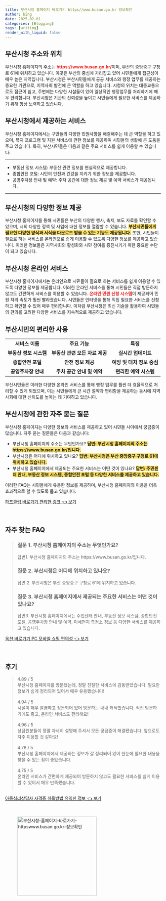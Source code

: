 ```yaml
---
title: 부산시청 홈페이지 바로가기 https//www.busan.go.kr 정보확인
author: bing
date: 2025-02-01
categories: [Blogging]
tags: [writing]
render_with_liquid: false
---
```



<h2 id='부산시청_주소와_위치'>부산시청 주소와 위치</h2>

<p>부산시청 홈페이지의 주소는 <b><span style="color: #ee2323;">https://www.busan.go.kr/</span></b>이며, 부산의 중앙중구 구청로 61에 위치하고 있습니다. 이곳은 부산의 중심에 자리잡고 있어 시민들에게 접근성이 매우 높은 지역입니다. 부산시청은 부산시민들에게 공공 서비스와 행정 업무를 제공하는 중요한 기관으로, 지역사회 발전에 큰 역할을 하고 있습니다. 시청의 위치는 대중교통으로도 접근이 쉽고, 주변에는 다양한 시설들이 있어 일상적인 행정업무를 처리하기에 매우 편리합니다. 부산시청은 기관의 신뢰성을 높이고 시민들에게 필요한 서비스를 제공하기 위해 항상 노력하고 있습니다.</p>

<h2 id='부산시청에서_제공하는_서비스'>부산시청에서 제공하는 서비스</h2>

<p>부산시청 홈페이지에서는 구민들의 다양한 민원사항을 해결해주는 데 큰 역할을 하고 있으며, 복지 프로그램 및 지원 서비스에 관한 정보를 제공하여 시민들의 생활에 큰 도움을 주고 있습니다. 특히, 부산시민들은 다음과 같은 주요 서비스를 쉽게 이용할 수 있습니다:</p>

<hr />

<ul>
    <li>부동산 정보 시스템: 부동산 관련 정보를 현실적으로 제공합니다.</li>
    <li>종합안전 포털: 시민의 안전과 건강을 지키기 위한 정보를 제공합니다.</li>
    <li>공영주차장 안내 및 예약: 주차 공간에 대한 정보 제공 및 예약 서비스가 제공됩니다.</li>
</ul>

<hr />

<h2 id='부산시청_다양한_정보_제공'>부산시청의 다양한 정보 제공</h2>

<p>부산시청 홈페이지를 통해 시민들은 부산의 다양한 행사, 축제, 보도 자료를 확인할 수 있으며, 시의 다양한 정책 및 사업에 대한 정보를 열람할 수 있습니다. <b><span style="background-color: #ffe066;">부산시민들에게 필요한 다양한 양식과 서식을 다운로드 받을 수 있는 기능도 제공됩니다.</span></b> 또한, 시민들이 필요로 하는 서비스를 온라인으로 쉽게 이용할 수 있도록 다양한 정보를 제공하고 있습니다. 이러한 정보들은 지역사회의 활성화와 시민 참여를 증진시키기 위한 중요한 수단이 되고 있습니다.</p>

<h2 id='부산시청_온라인_서비스'>부산시청 온라인 서비스</h2>

<p>부산시청 홈페이지에서는 온라인으로 시민들이 필요로 하는 서비스를 쉽게 이용할 수 있도록 다양한 정보를 제공합니다. 이러한 온라인 서비스를 통해 시민들은 직접 방문하지 않고도 간편하게 서비스를 이용할 수 있습니다. <b><span style="color: #ee2323;">온라인 민원 신청 시스템</span></b>이 제공되어 민원 처리 속도가 훨씬 빨라졌습니다. 시민들은 인터넷을 통해 직접 필요한 서비스를 신청하고 확인할 수 있어 매우 편리합니다. 이처럼 부산시청은 최신 기술을 활용하여 시민들의 편의를 고려한 다양한 서비스를 지속적으로 제공하고 있습니다.</p>

<h2 id='부산시민의_편리한_사용'>부산시민의 편리한 사용</h2>

<table>
    <tr>
        <td style="text-align: center; height: 17px;"><b>서비스 이름</b></td>
        <td style="text-align: center; height: 17px;"><b>주요 기능</b></td>
        <td style="text-align: center; height: 17px;"><b>특징</b></td>
    </tr>
    <tr>
        <td style="text-align: center; height: 17px;"><b>부동산 정보 시스템</b></td>
        <td style="text-align: center; height: 17px;"><b>부동산 관련 모든 자료 제공</b></td>
        <td style="text-align: center; height: 17px;"><b>실시간 업데이트</b></td>
    </tr>
    <tr>
        <td style="text-align: center; height: 17px;"><b>종합안전 포털</b></td>
        <td style="text-align: center; height: 17px;"><b>안전 정보 제공</b></td>
        <td style="text-align: center; height: 17px;"><b>예방 및 대처 정보 중심</b></td>
    </tr>
    <tr>
        <td style="text-align: center; height: 17px;"><b>공영주차장 안내</b></td>
        <td style="text-align: center; height: 17px;"><b>주차 공간 안내 및 예약</b></td>
        <td style="text-align: center; height: 17px;"><b>편리한 예약 시스템</b></td>
    </tr>
</table>

<p>부산시민들은 이러한 다양한 온라인 서비스를 통해 행정 업무를 훨씬 더 효율적으로 처리할 수 있게 되었으며, 이는 시민들에게 큰 시간 절약과 편리함을 제공하는 동시에 지역 사회에 대한 신뢰도를 높이는 데 기여하고 있습니다.</p>

<h2 id='부산시청에_관한_자주_묻는_질문'>부산시청에 관한 자주 묻는 질문</h2>

<p>부산시청 홈페이지는 다양한 정보와 서비스를 제공하고 있어 시민들 사이에서 궁금증이 많습니다. 자주 묻는 질문들은 다음과 같습니다:</p>

<ul>
    <li>부산시청 홈페이지의 주소는 무엇인가요? <b><span style="background-color: #ffe066;">답변: 부산시청 홈페이지의 주소는 https://www.busan.go.kr/입니다.</span></b></li>
    <li>부산시청은 어디에 위치하고 있나요? <b><span style="background-color: #ffe066;">답변: 부산시청은 부산 중앙중구 구청로 61에 위치하고 있습니다.</span></b></li>
    <li>부산시청 홈페이지에서 제공되는 주요한 서비스는 어떤 것이 있나요? <b><span style="background-color: #ffe066;">답변: 주민센터 안내, 부동산 정보 시스템, 종합안전 포털 등 다양한 서비스를 제공하고 있습니다.</span></b></li>
</ul>

<p>이러한 FAQ는 시민들에게 유용한 정보를 제공하며, 부산시청 홈페이지의 이용을 더욱 효과적으로 할 수 있도록 돕고 있습니다.</p>


<p><a class="click-button" title="하프클럽 바로가기 편리한 링크" href="https://greenforu.github.io/posts/%ED%95%98%ED%94%84%ED%81%B4%EB%9F%BD-%EB%B0%94%EB%A1%9C%EA%B0%80%EA%B8%B0-%ED%8E%B8%EB%A6%AC%ED%95%9C-%EB%A7%81%ED%81%AC/" rel="dofollow">하프클럽 바로가기 편리한 링크 👈 보기</a></p><br>
<h2 id='자주_찾는_FAQ'>자주 찾는 FAQ</h2>
<div itemscope="" itemtype="https://schema.org/FAQPage"> 
<blockquote> 
<div itemscope="" itemprop="mainEntity" itemtype="https://schema.org/Question"> 
<h3 itemprop="name">질문 1. 부산시청 홈페이지의 주소는 무엇인가요?</h3> 
<div itemscope="" itemprop="acceptedAnswer" itemtype="https://schema.org/Answer"> 
<span itemprop="text"> 
<p>답변1. 부산시청 홈페이지의 주소는 https://www.busan.go.kr/입니다.</p> 
</span> 
</div> 
</div> 
<div itemscope="" itemprop="mainEntity" itemtype="https://schema.org/Question"> 
<h3 itemprop="name">질문 2. 부산시청은 어디에 위치하고 있나요?</h3> 
<div itemscope="" itemprop="acceptedAnswer" itemtype="https://schema.org/Answer"> 
<span itemprop="text"> 
<p>답변 2. 부산시청은 부산 중앙중구 구청로 61에 위치하고 있습니다.</p> 
</span> 
</div> 
</div> 
<div itemscope="" itemprop="mainEntity" itemtype="https://schema.org/Question"> 
<h3 itemprop="name">질문 3. 부산시청 홈페이지에서 제공되는 주요한 서비스는 어떤 것이 있나요?</h3> 
<div itemscope="" itemprop="acceptedAnswer" itemtype="https://schema.org/Answer"> 
<span itemprop="text"> 
<p>답변3. 부산시청 홈페이지에서는 주민센터 안내, 부동산 정보 시스템, 종합안전 포털, 공영주차장 안내 및 예약, 미세먼지 측정소 정보 등 다양한 서비스를 제공하고 있습니다.</p> 
</span> 
</div> 
</div> 
</blockquote> 
</div>
<p><a class="click-button" title="옥션 바로가기 PC 모바일 쇼핑 편의성" href="https://greenforu.github.io/posts/%EC%98%A5%EC%85%98-%EB%B0%94%EB%A1%9C%EA%B0%80%EA%B8%B0-PC-%EB%AA%A8%EB%B0%94%EC%9D%BC-%EC%87%BC%ED%95%91-%ED%8E%B8%EC%9D%98%EC%84%B1/" rel="dofollow">옥션 바로가기 PC 모바일 쇼핑 편의성 👈 보기</a></p><br>
<h2 id='후기'>후기</h2>
<div itemscope itemtype="https://schema.org/Product">
  <blockquote>
  <div itemprop="review" itemscope itemtype="https://schema.org/Review">
      <div itemprop="reviewRating" itemscope itemtype="https://schema.org/Rating"> <span itemprop="ratingValue">4.89</span> / <span itemprop="bestRating">5</span> </div>
      <span itemprop="reviewBody">부산시청 홈페이지를 방문했는데, 정말 친절한 서비스에 감동받았습니다. 필요한 정보가 쉽게 정리되어 있어서 매우 유용했습니다!</span>
  </div>
  <br>
  <div itemprop="review" itemscope itemtype="https://schema.org/Review">
      <div itemprop="reviewRating" itemscope itemtype="https://schema.org/Rating"> <span itemprop="ratingValue">4.94</span> / <span itemprop="bestRating">5</span> </div>
      <span itemprop="reviewBody">시설이 매우 깔끔하고 정돈되어 있어 방문하는 내내 쾌적했습니다. 직접 방문하기에도 좋고, 온라인 서비스도 편리해요!</span>
  </div>
  <br>
  <div itemprop="review" itemscope itemtype="https://schema.org/Review">
      <div itemprop="reviewRating" itemscope itemtype="https://schema.org/Rating"> <span itemprop="ratingValue">4.96</span> / <span itemprop="bestRating">5</span> </div>
      <span itemprop="reviewBody">상담원분들이 정말 자세히 설명해 주셔서 모든 궁금증이 해결됐습니다. 앞으로도 자주 이용할 것 같아요!</span>
  </div>
  <br>
  <div itemprop="review" itemscope itemtype="https://schema.org/Review">
      <div itemprop="reviewRating" itemscope itemtype="https://schema.org/Rating"> <span itemprop="ratingValue">4.78</span> / <span itemprop="bestRating">5</span> </div>
      <span itemprop="reviewBody">부산시청 홈페이지에서 제공하는 정보가 잘 정리되어 있어 한눈에 필요한 내용을 찾을 수 있는 점이 좋았습니다.</span>
  </div>
  <br>
  <div itemprop="review" itemscope itemtype="https://schema.org/Review">
      <div itemprop="reviewRating" itemscope itemtype="https://schema.org/Rating"> <span itemprop="ratingValue">4.75</span> / <span itemprop="bestRating">5</span> </div>
      <span itemprop="reviewBody">온라인 서비스가 간편하게 제공되어 방문하지 않고도 필요한 서비스를 쉽게 이용할 수 있어서 매우 만족했습니다.</span>
  </div>
  <br>
  </blockquote>
</div>
<p><a class="click-button" title="아동심리상담사 자격증 취득방법 유익한 정보" href="https://greenforu.github.io/posts/%EC%95%84%EB%8F%99%EC%8B%AC%EB%A6%AC%EC%83%81%EB%8B%B4%EC%82%AC-%EC%9E%90%EA%B2%A9%EC%A6%9D-%EC%B7%A8%EB%93%9D%EB%B0%A9%EB%B2%95-%EC%9C%A0%EC%9D%B5%ED%95%9C-%EC%A0%95%EB%B3%B4/" rel="dofollow">아동심리상담사 자격증 취득방법 유익한 정보 👈 보기</a></p><br>
<figure class="image"><img src="https://greenforu.github.io/assets/img/thumbnail/부산시청-홈페이지-바로가기-httpswww.busan.go.kr-정보확인.webp" alt="부산시청-홈페이지-바로가기-httpswww.busan.go.kr-정보확인" width="256" height="256"></figure>